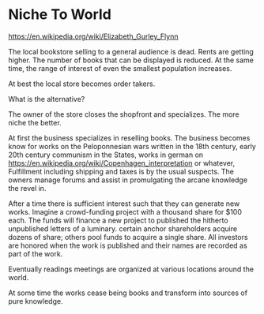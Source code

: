 # Niche To World


https://en.wikipedia.org/wiki/Elizabeth_Gurley_Flynn

The local bookstore selling to a general audience is dead. Rents are getting higher. The number of books that can be displayed is reduced. At the same time, the range of interest of even the smallest population increases.

At best the local store becomes order takers.

What is the alternative?

The owner of the store closes the shopfront and specializes. The more niche the better.

At first the business specializes in reselling books. The business becomes know for works on the Peloponnesian wars written in the 18th century, early 20th century communism in the States, works in german on https://en.wikipedia.org/wiki/Copenhagen_interpretation or whatever, Fulfillment including shipping and taxes is by the usual suspects. The owners manage forums and assist in promulgating the arcane knowledge the revel in.

After a time there is sufficient interest such that they can generate new works. Imagine a crowd-funding project with a thousand share for $100 each. The funds will finance a new project to published the hitherto unpublished letters of a luminary. certain anchor shareholders acquire dozens of share; others pool funds to acquire a single share. All investors are honored when the work is published and their names are recorded as part of the work.

Eventually readings meetings are organized at various locations around the world.

At some time the works cease being books and transform into sources of pure knowledge.

